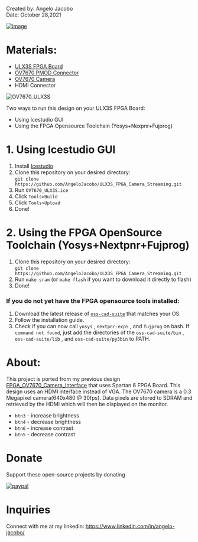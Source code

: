 Created by: Angelo Jacobo  
Date: October 28,2021   

[![image](https://user-images.githubusercontent.com/87559347/139249098-37ed0eeb-aa39-4df4-9bfe-3db256315c8d.png)](https://youtu.be/KtaKkZEPJIA)


# Materials:  
* [ULX3S FPGA Board](https://radiona.org/ulx3s/)
* [OV7670 PMOD Connector](https://github.com/goran-mahovlic/ulx3s-extensions)
* [OV7670 Camera](https://www.aliexpress.com/item/1005002511852464.html?spm=a2g0o.search0302.0.0.422625fdLm4xyc&algo_pvid=48c48240-0e9d-40a6-a399-d6021650bbd0&aem_p4p_detail=2021102802545714485140932580990012528582&algo_exp_id=48c48240-0e9d-40a6-a399-d6021650bbd0-3)
* HDMI Connector

![OV7670_ULX3S](https://user-images.githubusercontent.com/87559347/139229796-e3072ac5-d99b-4360-b7b1-47e7d0e19e40.jpg)

Two ways to run this design on your ULX3S FPGA Board:   
* Using Icestudio GUI  
* Using the FPGA Opensource Toolchain (Yosys+Nexpnr+Fujprog)  

# 1. Using Icestudio GUI
1. Install [Icestudio](https://icestudio.io/)
2. Clone this repository on your desired directory:  
 `git clone https://github.com/AngeloJacobo/ULX3S_FPGA_Camera_Streaming.git`
3. Run `OV7670_ULX3S.ice`
4. Click `Tools>Build`
5. Click `Tools>Upload`
6. Done!

# 2. Using the FPGA OpenSource Toolchain (Yosys+Nextpnr+Fujprog)
1. Clone this repository on your desired directory:  
 `git clone https://github.com/AngeloJacobo/ULX3S_FPGA_Camera_Streaming.git`
2. Run `make sram` (or `make flash` if you want to download it directly to flash)
3. Done!
### If you do not yet have the FPGA opensource tools installed:
1. Download the latest release of [`oss-cad-suite`](https://github.com/YosysHQ/oss-cad-suite-build) that matches your OS
2. Follow the installation guide.
3. Check if you can now call `yosys` , `nextpnr-ecp5` , and `fujprog` on bash. If `command not found`, just add the directories of the `oss-cad-suite/bin` , `oss-cad-suite/lib` , and `oss-cad-suite/py3bin` to PATH. 

# About:
This project is ported from my previous design [FPGA_OV7670_Camera_Interface](https://github.com/AngeloJacobo/FPGA_OV7670_Camera_Interface) that uses Spartan 6 FPGA Board. This design uses an HDMI interface instead of VGA. The OV7670 camera is a 0.3 Megapixel camera(640x480 @ 30fps). Data pixels are stored to SDRAM and retrieved by the HDMI which will then be displayed on the monitor.  
* `btn3` - increase brightness
* `btn4` - decrease brightness
* `btn6` - increase contrast
* `btn5` - decrease contrast

# Donate   
Support these open-source projects by donating  

[![paypal](https://www.paypalobjects.com/en_US/i/btn/btn_donateCC_LG.gif)](https://www.paypal.com/donate?hosted_button_id=GBJQGJNCJZVRU)


# Inquiries  
Connect with me at my linkedin: https://www.linkedin.com/in/angelo-jacobo/
